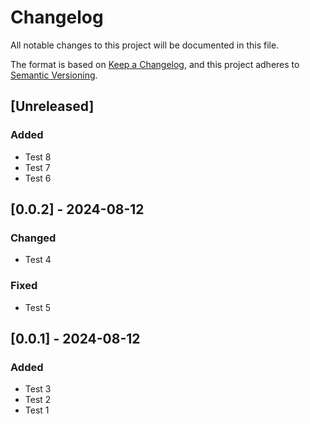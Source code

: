 # Changelog

All notable changes to this project will be documented in this file.

The format is based on [Keep a Changelog](https://keepachangelog.com/en/1.1.0/), and this project adheres to [Semantic Versioning](https://semver.org/spec/v2.0.0.html).

## [Unreleased]

### Added

- Test 8
- Test 7
- Test 6

## [0.0.2] - 2024-08-12

### Changed

- Test 4
### Fixed

- Test 5

## [0.0.1] - 2024-08-12

### Added

- Test 3
- Test 2
- Test 1


